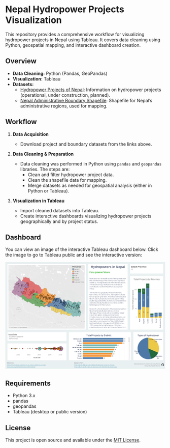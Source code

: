 # Nepal Hydropower Projects Visualization

This repository provides a comprehensive workflow for visualizing hydropower projects in Nepal using Tableau. It covers data cleaning using Python, geospatial mapping, and interactive dashboard creation.

## Overview

- **Data Cleaning:** Python (Pandas, GeoPandas)
- **Visualization:** Tableau
- **Datasets:**
  - [Hydropower Projects of Nepal](https://opendatanepal.com/dataset/hydropower-projects-of-nepal): Information on hydropower projects (operational, under construction, planned).
  - [Nepal Administrative Boundary Shapefile](https://download.hermes.com.np/nepal-administrative-boundary-wgs/): Shapefile for Nepal’s administrative regions, used for mapping.

## Workflow

1. **Data Acquisition**
   - Download project and boundary datasets from the links above.

2. **Data Cleaning & Preparation**
   - Data cleaning was performed in Python using `pandas` and `geopandas` libraries. The steps are:
     - Clean and filter hydropower project data.
     - Clean the  shapefile data for mapping.
     - Merge datasets as needed for geospatial analysis (either in Python or Tableau).

3. **Visualization in Tableau**
   - Import cleaned datasets into Tableau.
   - Create interactive dashboards visualizing hydropower projects geographically and by project status.

## Dashboard

You can view an image of the interactive Tableau dashboard below. Click the image to go to Tableau public and see the interactive version:

[<img src="https://github.com/rajeeb0423/Nepal_hydropower/blob/main/Hydropower_Dashboard.png" width="800">](https://public.tableau.com/views/NepalHydropower/HydropowerDashboard?:language=en-US&:sid=&:redirect=auth&:display_count=n&:origin=viz_share_link)

## Requirements

- Python 3.x
- pandas
- geopandas
- Tableau (desktop or public version)

## License

This project is open source and available under the [MIT License](LICENSE).
